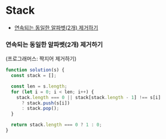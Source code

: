 # Stack

- [연속되는 동일한 알파벳(2개) 제거하기](#연속되는-동일한-알파벳2개-제거하기)

### 연속되는 동일한 알파벳(2개) 제거하기

(프로그래머스: 짝지어 제거하기)

```js
function solution(s) {
  const stack = [];

  const len = s.length;
  for (let i = 0; i < len; i++) {
    stack.length === 0 || stack[stack.length - 1] !== s[i]
      ? stack.push(s[i])
      : stack.pop();
  }

  return stack.length === 0 ? 1 : 0;
}
```

